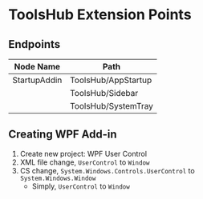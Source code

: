 # ToolsHub Extension Points

## Endpoints

| Node Name | Path |
|---|---|
| StartupAddin | ToolsHub/AppStartup |
|  | ToolsHub/Sidebar |
|  | ToolsHub/SystemTray |

## Creating WPF Add-in
1. Create new project: WPF User Control
2. XML file change, ``UserControl`` to ``Window``
3. CS change, ``System.Windows.Controls.UserControl`` to ``System.Windows.Window``
    * Simply, ``UserControl`` to ``Window``
